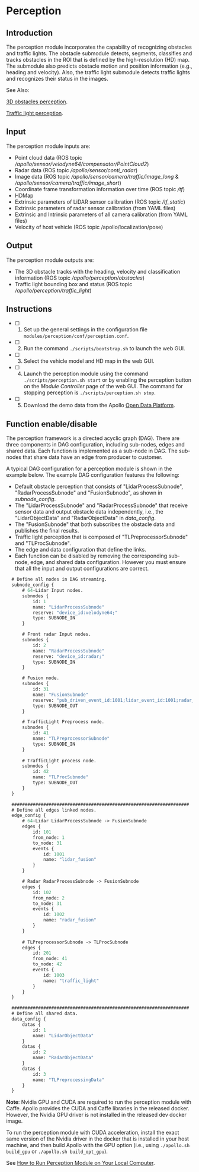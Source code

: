 # Perception

## Introduction
The perception module incorporates the capability of recognizing obstacles and traffic lights. The obstacle submodule detects, segments, classifies and tracks obstacles in the ROI that is defined by the high-resolution (HD) map. The submodule also predicts obstacle motion and position information (e.g., heading and velocity). Also, the traffic light submodule detects traffic lights and recognizes their status in the images. 

See Also:

 [3D obstacles perception](https://github.com/ApolloAuto/apollo/blob/master/docs/specs/3d_obstacle_perception.md). 

 [Traffic light perception](https://github.com/ApolloAuto/apollo/blob/master/docs/specs/traffic_light.md).

## Input

The perception module inputs are:

- Point cloud data (ROS topic _/apollo/sensor/velodyne64/compensator/PointCloud2_)
- Radar data (ROS topic _/apollo/sensor/conti_radar_)
- Image data (ROS topic _/apollo/sensor/camera/traffic/image_long_ & _/apollo/sensor/camera/traffic/image_short_)
- Coordinate frame transformation information over time (ROS topic _/tf_)
- HDMap
- Extrinsic parameters of LiDAR sensor calibration (ROS topic _/tf_static_)
- Extrinsic parameters of radar sensor calibration (from YAML files)
- Extrinsic and Intrinsic parameters of all camera calibration (from YAML files)
- Velocity of host vehicle (ROS topic /apollo/localization/pose)

## Output

The perception module outputs are:

* The 3D obstacle tracks with the heading, velocity and classification information (ROS topic _/apollo/perception/obstacles_)
* Traffic light bounding box and status (ROS topic _/apollo/perception/traffic_light_)
## Instructions

- [ ] 1. Set up the general settings in the configuration file `modules/perception/conf/perception.conf`.
- [ ] 2. Run the command  `./scripts/bootstrap.sh` to launch the web GUI.
- [ ] 3. Select the vehicle model and HD map in the web GUI.
- [ ] 4. Launch the perception module using the command `./scripts/perception.sh start` or by enabling the perception button on the *Module Controller* page of the web GUI. The command for stopping perception is `./scripts/perception.sh stop`.


- [ ] 5. Download the demo data from the Apollo [Open Data Platform](https://console.bce.baidu.com/apollo/task/download).

## Function enable/disable
The perception framework is a directed acyclic graph (DAG). There are three components in DAG configuration, including sub-nodes, edges and shared data. Each function is implemented as a sub-node in DAG. The sub-nodes that share data have an edge from producer to customer.

A typical DAG configuration for a perception module is shown in the example below.  The example DAG configuration features the following:  

- Default obstacle perception that consists of "LidarProcessSubnode", "RadarProcessSubnode" and "FusionSubnode", as shown in *subnode_config*. 
- The "LidarProcessSubnode" and "RadarProcessSubnode" that receive sensor data and output obstacle data independently, i.e., the "LidarObjectData" and "RadarObjectData" in *data_config*. 
- The "FusionSubnode" that both subscribes the obstacle data and publishes the final results. 
- Traffic light perception that is composed of "TLPreprocessorSubnode" and "TLProcSubnode". 
- The edge and data configuration that define the links. 
- Each function can be disabled by removing the corresponding sub-node, edge, and shared data configuration. However you must ensure that all the input and output configurations are correct.

``` protobuf
  # Define all nodes in DAG streaming.
  subnode_config {
      # 64-Lidar Input nodes.
      subnodes {
          id: 1
          name: "LidarProcessSubnode"
          reserve: "device_id:velodyne64;"
          type: SUBNODE_IN
      }

      # Front radar Input nodes.
      subnodes {
          id: 2
          name: "RadarProcessSubnode"
          reserve: "device_id:radar;"
          type: SUBNODE_IN
      }

      # Fusion node.
      subnodes {
          id: 31
          name: "FusionSubnode"
          reserve: "pub_driven_event_id:1001;lidar_event_id:1001;radar_event_id:1002;"
          type: SUBNODE_OUT
      }

      # TrafficLight Preprocess node.
      subnodes {
          id: 41
          name: "TLPreprocessorSubnode"
          type: SUBNODE_IN
      }
      
      # TrafficLight process node.
      subnodes {
          id: 42
          name: "TLProcSubnode"
          type: SUBNODE_OUT
      }
  }

  ###################################################################
  # Define all edges linked nodes.
  edge_config {
      # 64-Lidar LidarProcessSubnode -> FusionSubnode
      edges {
          id: 101
          from_node: 1
          to_node: 31
          events {
              id: 1001
              name: "lidar_fusion"
          }
      }

      # Radar RadarProcessSubnode -> FusionSubnode
      edges {
          id: 102
          from_node: 2
          to_node: 31
          events {
              id: 1002
              name: "radar_fusion"
          }
      }
      
      # TLPreprocessorSubnode -> TLProcSubnode
      edges {
          id: 201
          from_node: 41
          to_node: 42
          events {
              id: 1003
              name: "traffic_light"
          }
      }
  }

  ###################################################################
  # Define all shared data.
  data_config {
      datas {
          id: 1
          name: "LidarObjectData"
      }
      datas {
          id: 2
          name: "RadarObjectData"
      }
      datas {
          id: 3
          name: "TLPreprocessingData"
      }
  }
```

**Note**: Nvidia GPU and CUDA are required to run the perception module with Caffe. Apollo provides the CUDA and Caffe libraries in the released docker. However, the Nvidia GPU driver is not installed in the released dev docker image. 

To run the perception module with CUDA acceleration, install the exact same version of the Nvidia driver in the docker that is installed in your host machine, and then build Apollo with the GPU option (i.e., using `./apollo.sh build_gpu` or `./apollo.sh build_opt_gpu`). 

See [How to Run Perception Module on Your Local Computer](https://github.com/ApolloAuto/apollo/blob/master/docs/howto/how_to_run_perception_module_on_your_local_computer.md).

